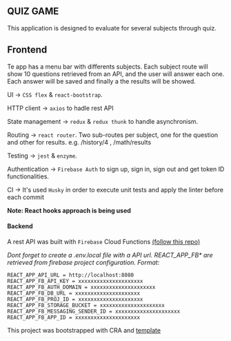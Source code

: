 ## QUIZ GAME

This application is designed to evaluate for several subjects through quiz.

## Frontend

Te app has a menu bar with differents subjects. Each subject route will show 10 questions retrieved from an API, and the user will answer each one. Each answer will be saved and finally a the results will be showed.

UI -> `CSS flex` & `react-bootstrap`.

HTTP client -> `axios` to hadle rest API

State management -> `redux` & `redux thunk` to handle asynchronism.

Routing -> `react router`. Two sub-routes per subject, one for the question and other for results. e.g. /history/4 , /math/results

Testing -> `jest` & `enzyme`.

Authentication -> `Firebase Auth` to sign up, sign in, sign out and get token ID functionalities.

CI -> It's used `Husky` in order to execute unit tests and apply the linter before each commit

**Note: React hooks approach is being used**

#### Backend
A rest API was built with `Firebase` Cloud Functions [(follow this repo)](https://github.com/gonzs/quiz-firebase-api)

_Dont forget to create a .env.local file with a API url. REACT_APP_FB* are retrieved from firebase project configuration. Format:_

```shell
REACT_APP_API_URL = http://localhost:8080
REACT_APP_FB_API_KEY = xxxxxxxxxxxxxxxxxxxxx
REACT_APP_FB_AUTH_DOMAIN = xxxxxxxxxxxxxxxxxxxxx
REACT_APP_FB_DB_URL = xxxxxxxxxxxxxxxxxxxxx
REACT_APP_FB_PROJ_ID = xxxxxxxxxxxxxxxxxxxxx
REACT_APP_FB_STORAGE_BUCKET = xxxxxxxxxxxxxxxxxxxxx
REACT_APP_FB_MESSAGING_SENDER_ID = xxxxxxxxxxxxxxxxxxxxx
REACT_APP_FB_APP_ID = xxxxxxxxxxxxxxxxxxxxx
```

This project was bootstrapped with CRA and [template](https://github.com/gonzs/react-template)
